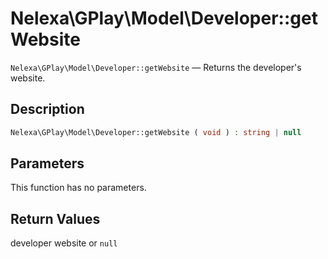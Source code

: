 # Nelexa\GPlay\Model\Developer::getWebsite
`Nelexa\GPlay\Model\Developer::getWebsite` — Returns the developer's website.

## Description
```php
Nelexa\GPlay\Model\Developer::getWebsite ( void ) : string | null
```

## Parameters
This function has no parameters.

## Return Values
developer website or `null`

